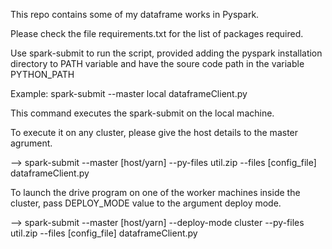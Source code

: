This repo contains some of my dataframe works in Pyspark.

Please check the file requirements.txt for the list of packages required.

Use spark-submit to run the script, provided adding the pyspark installation directory to PATH variable and have the soure code path in the variable PYTHON_PATH

Example: spark-submit --master local dataframeClient.py

This command executes the spark-submit on the local machine.

To execute it on any cluster, please give the host details to the master agrument.

--> spark-submit --master [host/yarn] --py-files util.zip --files [config_file] dataframeClient.py

To launch the drive program on one of the worker machines inside the cluster, pass DEPLOY_MODE value to the argument deploy mode.

--> spark-submit --master [host/yarn] --deploy-mode cluster --py-files util.zip --files [config_file] dataframeClient.py
